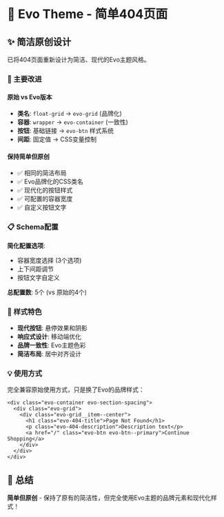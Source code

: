 # 📄 Evo Theme - 简单404页面

## ✨ 简洁原创设计

已将404页面重新设计为简洁、现代的Evo主题风格。

### 🎯 主要改进

#### **原始 vs Evo版本**
- **类名**: `float-grid` → `evo-grid` (品牌化)
- **容器**: `wrapper` → `evo-container` (一致性)
- **按钮**: 基础链接 → `evo-btn` 样式系统
- **间距**: 固定值 → CSS变量控制

#### **保持简单但原创**
- ✅ 相同的简洁布局
- ✅ Evo品牌化的CSS类名
- ✅ 现代化的按钮样式
- ✅ 可配置的容器宽度
- ✅ 自定义按钮文字

### 📋 Schema配置

**简化配置选项**:
- 容器宽度选择 (3个选项)
- 上下间距调节
- 按钮文字自定义

**总配置数**: 5个 (vs 原始的4个)

### 🎨 样式特色

- **现代按钮**: 悬停效果和阴影
- **响应式设计**: 移动端优化
- **品牌一致性**: Evo主题色彩
- **简洁布局**: 居中对齐设计

### 💡 使用方式

完全兼容原始使用方式，只是换了Evo的品牌样式：

```liquid
<div class="evo-container evo-section-spacing">
  <div class="evo-grid">
    <div class="evo-grid__item--center">
      <h1 class="evo-404-title">Page Not Found</h1>
      <p class="evo-404-description">Description text</p>
      <a href="/" class="evo-btn evo-btn--primary">Continue Shopping</a>
    </div>
  </div>
</div>
```

## 🎊 总结

**简单但原创** - 保持了原有的简洁性，但完全使用Evo主题的品牌元素和现代化样式！

